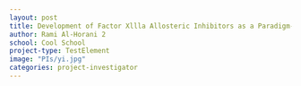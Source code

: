 ```yaml
---
layout: post
title: Development of Factor Xllla Allosteric Inhibitors as a Paradigm-Shifting Treatment for Venous Thromboembolism
author: Rami Al-Horani 2
school: Cool School
project-type: TestElement
image: "PIs/yi.jpg"
categories: project-investigator
---
```

